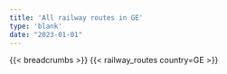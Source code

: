 ```yaml
---
title: 'All railway routes in GE'
type: 'blank'
date: "2023-01-01"
---
```


{{< breadcrumbs >}}
{{< railway_routes country=GE >}}
